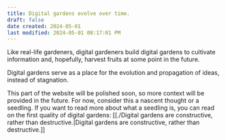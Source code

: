 ```yaml
---
title: Digital gardens evolve over time.
draft: false
date created: 2024-05-01
last modified: 2024-05-01 08:17:01 PM
---
```


Like real-life gardeners, digital gardeners build digital gardens to cultivate information and, hopefully, harvest fruits at some point in the future.

Digital gardens serve as a place for the evolution and propagation of ideas, instead of stagnation.

This part of the website will be polished soon, so more context will be provided in the future. For now, consider this a nascent thought or a seedling. If you want to read more about what a seedling is, you can read on the first quality of digital gardens: [[./Digital gardens are constructive, rather than destructive.|Digital gardens are constructive, rather than destructive.]]